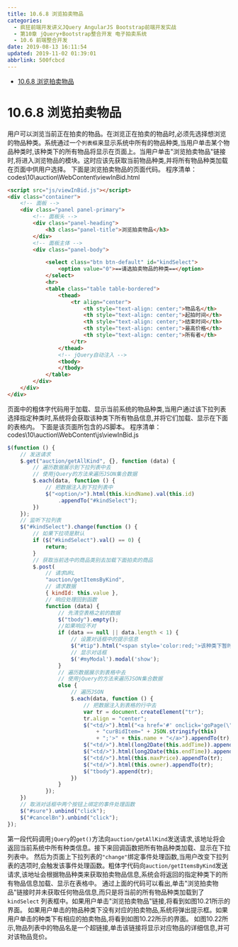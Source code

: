 ```yaml
---
title: 10.6.8 浏览拍卖物品
categories: 
  - 疯狂前端开发讲义JQuery AngularJS Bootstrap前端开发实战
  - 第10章 jQuery+Bootstrap整合开发 电子拍卖系统
  - 10.6 前端整合开发
date: 2019-08-13 16:11:54
updated: 2019-11-02 01:39:01
abbrlink: 500fcbcd
---
```

- [10.6.8 浏览拍卖物品](/ReadingNotes/500fcbcd/#10-6-8-浏览拍卖物品)

<!--more-->
<script src="https://cdn.bootcss.com/jquery/3.4.0/jquery.slim.min.js"></script>
<script>$(document).ready(function () {$(".post-body > ul:nth-child(1)").hide();});</script>

<!--end-->
# 10.6.8 浏览拍卖物品 #
用户可以浏览当前正在拍卖的物品。在浏览正在拍卖的物品时,必须先选择想浏览的物品种类。系统通过一个`列表框`来显示系统中所有的物品种类,当用户单击某个物品种类时,该种类下的所有物品将显示在页面上。当用户单击"浏览拍卖物品"链接时,将进入浏览物品的模块。这时应该先获取当前物品种类,并将所有物品种类加载在页面中供用户选择。
下面是浏览拍卖物品的页面代码。
程序清单：codes\10\auction\WebContent\viewInBid.html
```html
<script src="js/viewInBid.js"></script>
<div class="container">
    <!-- 面板 -->
    <div class="panel panel-primary">
        <!-- 面板头 -->
        <div class="panel-heading">
            <h3 class="panel-title">浏览拍卖物品</h3>
        </div>
        <!-- 面板主体 -->
        <div class="panel-body">

            <select class="btn btn-default" id="kindSelect">
                <option value="0">==请选拍卖物品的种类==</option>
            </select>
            <hr>
            <table class="table table-bordered">
                <thead>
                    <tr align="center">
                        <th style="text-align: center;">物品名</th>
                        <th style="text-align: center;">起拍时间</th>
                        <th style="text-align: center;">结束时间</th>
                        <th style="text-align: center;">最高价格</th>
                        <th style="text-align: center;">所有者</th>
                    </tr>
                </thead>
                <!-- jQuery自动注入 -->
                <tbody>
                </tbody>
            </table>
        </div>
    </div>
</div>
```
页面中的粗体字代码用于加载、显示当前系统的物品种类,当用户通过该下拉列表选择指定种类时,系统将会获取该种类下所有物品信息,并将它们加载、显示在下面的表格内。
下面是该页面所包含的JS脚本。
程序清单：codes\10\auction\WebContent\js\viewInBid.js
```javascript
$(function () {
	// 发送请求
	$.get("auction/getAllKind", {}, function (data) {
		// 遍历数据展示到下拉列表中去
		// 使用jQuery的方法来遍历JSON集合数据
		$.each(data, function () {
			// 把数据注入到下拉列表中
			$("<option/>").html(this.kindName).val(this.id)
				.appendTo("#kindSelect");
		})
	});
	// 监听下拉列表
	$("#kindSelect").change(function () {
		// 如果下拉项是默认
		if ($("#kindSelect").val() == 0) {
			return;
		}
		// 获取当前选中的商品类别去加载下面拍卖的商品
		$.post(
			// 请求URL
			"auction/getItemsByKind",
			// 请求数据
			{ kindId: this.value },
			// 响应处理回到函数
			function (data) {
				// 先清空表格之前的数据
				$("tbody").empty();
				//如果响应不对
				if (data == null || data.length < 1) {
					// 设置对话框中的提示信息
					$("#tip").html("<span style='color:red;'>该种类下暂时没有竞拍物品,请重新选择</span>");
					// 显示对话框
					$('#myModal').modal('show');
				}
				// 遍历数据展示到表格中去
				// 使用jQuery的方法来遍历JSON集合数据
				else {
					// 遍历JSON
					$.each(data, function () {
						// 把数据注入到表格的行中去
						var tr = document.createElement("tr");
						tr.align = "center";
						$("<td/>").html("<a href='#' onclick='goPage(\"addBid.html\");"
							+ "curBidItem=" + JSON.stringify(this)
							+ ";'>" + this.name + "</a>").appendTo(tr);
						$("<td/>").html(long2Date(this.addTime)).appendTo(tr);
						$("<td/>").html(long2Date(this.endTime)).appendTo(tr);
						$("<td/>").html(this.maxPrice).appendTo(tr);
						$("<td/>").html(this.owner).appendTo(tr);
						$("tbody").append(tr);
					})
				}
			});
	})
	// 取消对话框中两个按钮上绑定的事件处理函数
	$("#sure").unbind("click");
	$("#cancelBn").unbind("click");
});
```
第一段代码调用`jQuery`的`get()`方法向`auction/getAllKind`发送请求,该地址将会返回当前系统中所有种类信息。接下来回调函数把所有物品种类加载、显示在下拉列表中。
然后为页面上下拉列表的`"change"`绑定事件处理函数,当用户改变下拉列表的选项时,会触发该事件处理函数。粗体字代码向`auction/getItemsByKind`发送请求,该地址会根据物品种类来获取拍卖物品信息,系统会将返回的指定种类下的所有物品信息加载、显示在表格中。
通过上面的代码可以看出,单击"浏览拍卖物品"链接时并未获取任何物品信息,而只是将当前的所有物品种类加载到了`kindSelect` 列表框中。如果用户单击"浏览拍卖物品"链接,将看到如图10.21所示的界面。
如果用户单击的物品种类下没有对应的拍卖物品,系统将弹出提示框。如果用户单击的种类下有相应的拍卖物品,将看到如图10.22所示的界面。
如图10.22所示,物品列表中的物品名是一个超链接,单击该链接将显示对应物品的详细信息,并可对该物品竞价。

